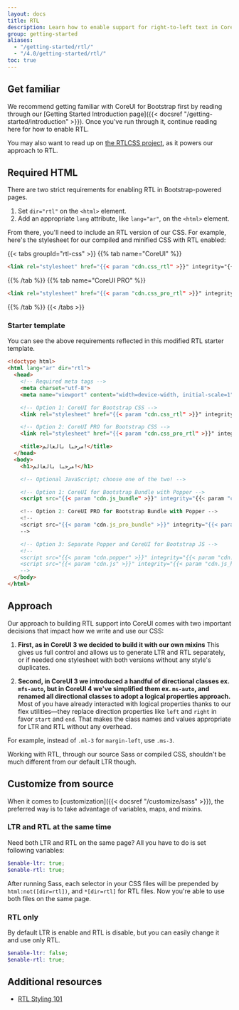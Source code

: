 ```yaml
---
layout: docs
title: RTL
description: Learn how to enable support for right-to-left text in CoreUI for Bootstrap across our layout, components, and utilities.
group: getting-started
aliases:
  - "/getting-started/rtl/"
  - "/4.0/getting-started/rtl/"
toc: true
---
```


## Get familiar

We recommend getting familiar with CoreUI for Bootstrap first by reading through our [Getting Started Introduction page]({{< docsref "/getting-started/introduction" >}}). Once you've run through it, continue reading here for how to enable RTL.

You may also want to read up on [the RTLCSS project](https://rtlcss.com/), as it powers our approach to RTL.

## Required HTML

There are two strict requirements for enabling RTL in Bootstrap-powered pages.

1. Set `dir="rtl"` on the `<html>` element.
2. Add an appropriate `lang` attribute, like `lang="ar"`, on the `<html>` element.

From there, you'll need to include an RTL version of our CSS. For example, here's the stylesheet for our compiled and minified CSS with RTL enabled:

{{< tabs groupId="rtl-css" >}}
{{% tab name="CoreUI" %}}
```html
<link rel="stylesheet" href="{{< param "cdn.css_rtl" >}}" integrity="{{< param "cdn.css_rtl_hash" >}}" crossorigin="anonymous">
```
{{% /tab %}}
{{% tab name="CoreUI PRO" %}}
```html
<link rel="stylesheet" href="{{< param "cdn.css_pro_rtl" >}}" integrity="{{< param "cdn.css_pro_rtl_hash" >}}" crossorigin="anonymous">
```
{{% /tab %}}
{{< /tabs >}}

### Starter template

You can see the above requirements reflected in this modified RTL starter template.

```html
<!doctype html>
<html lang="ar" dir="rtl">
  <head>
    <!-- Required meta tags -->
    <meta charset="utf-8">
    <meta name="viewport" content="width=device-width, initial-scale=1">

    <!-- Option 1: CoreUI for Bootstrap CSS -->
    <link rel="stylesheet" href="{{< param "cdn.css_rtl" >}}" integrity="{{< param "cdn.css_rtl_hash" >}}" crossorigin="anonymous">

    <!-- Option 2: CoreUI PRO for Bootstrap CSS -->
    <link rel="stylesheet" href="{{< param "cdn.css_pro_rtl" >}}" integrity="{{< param "cdn.css_pro_rtl_hash" >}}" crossorigin="anonymous">

    <title>مرحبا بالعالم!</title>
  </head>
  <body>
    <h1>مرحبا بالعالم!</h1>

    <!-- Optional JavaScript; choose one of the two! -->

    <!-- Option 1: CoreUI for Bootstrap Bundle with Popper -->
    <script src="{{< param "cdn.js_bundle" >}}" integrity="{{< param "cdn.js_bundle_hash" >}}" crossorigin="anonymous"></script>

    <!-- Option 2: CoreUI PRO for Bootstrap Bundle with Popper -->
    <!--
    <script src="{{< param "cdn.js_pro_bundle" >}}" integrity="{{< param "cdn.js_pro_bundle_hash" >}}" crossorigin="anonymous"></script>
    -->

    <!-- Option 3: Separate Popper and CoreUI for Bootstrap JS -->
    <!--
    <script src="{{< param "cdn.popper" >}}" integrity="{{< param "cdn.popper_hash" >}}" crossorigin="anonymous"></script>
    <script src="{{< param "cdn.js" >}}" integrity="{{< param "cdn.js_hash" >}}" crossorigin="anonymous"></script>
    -->
  </body>
</html>
```

## Approach

Our approach to building RTL support into CoreUI comes with two important decisions that impact how we write and use our CSS:

1. **First, as in CoreUI 3 we decided to build it with our own mixins** This gives us full control and allows us to generate LTR and RTL separately, or if needed one stylesheet with both versions without any style's duplicates.

2. **Second, in CoreUI 3 we introduced a handful of directional classes ex. `mfs-auto`,  but in CoreUI 4 we've simplified them ex. `ms-auto`, and renamed all directional classes to adopt a logical properties approach.** Most of you have already interacted with logical properties thanks to our flex utilities—they replace direction properties like `left` and `right` in favor `start` and `end`. That makes the class names and values appropriate for LTR and RTL without any overhead.

  For example, instead of `.ml-3` for `margin-left`, use `.ms-3`.

Working with RTL, through our source Sass or compiled CSS, shouldn't be much different from our default LTR though.

## Customize from source

When it comes to [customization]({{< docsref "/customize/sass" >}}), the preferred way is to take advantage of variables, maps, and mixins.
<!-- TODO: find solution ### Alternative font stack

In the case you're using a custom font, be aware that not all fonts support the non-Latin alphabet. To switch from Pan-European to Arabic family, you may need to use `/*rtl:insert: {value}*/` in your font stack to modify the names of font families.

For example, to switch from `Helvetica Neue Webfont` for LTR to `Helvetica Neue Arabic` for RTL, your Sass code look like this:

```scss
$font-family-sans-serif:
  Helvetica Neue #{"/* rtl:insert:Arabic */"},
  // Cross-platform generic font family (default user interface font)
  system-ui,
  // Safari for macOS and iOS (San Francisco)
  -apple-system,
  // Chrome < 56 for macOS (San Francisco)
  BlinkMacSystemFont,
  // Windows
  "Segoe UI",
  // Android
  Roboto,
  // Basic web fallback
  Arial,
  // Linux
  "Noto Sans",
  // Sans serif fallback
  sans-serif,
  // Emoji fonts
  "Apple Color Emoji", "Segoe UI Emoji", "Segoe UI Symbol", "Noto Color Emoji" !default;
``` -->

### LTR and RTL at the same time

Need both LTR and RTL on the same page? All you have to do is set following variables:

```scss
$enable-ltr: true;
$enable-rtl: true;
```


After running Sass, each selector in your CSS files will be prepended by `html:not([dir=rtl])`, and `*[dir=rtl]` for RTL files. Now you're able to use both files on the same page.

### RTL only

By default LTR is enable and RTL is disable, but you can easily change it and use only RTL.

```scss
$enable-ltr: false;
$enable-rtl: true;
```

## Additional resources

- [RTL Styling 101](https://rtlstyling.com/posts/rtl-styling)

